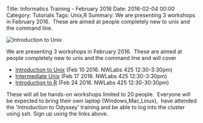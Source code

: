 Title: Informatics Training - February 2016
Date: 2016-02-04 00:00
Category: Tutorials
Tags: Unix,R
Summary: We are presenting 3 workshops in February 2016.  These are aimed at people completely new to unix and the command line.

![Introduction to Unix]({filename}/images/intro-to-unix-banner-feb-2016.png)

We are presenting 3 workshops in February 2016.  These are aimed at people completely new to unix and the command line and will cover

*   [Introduction to Unix](https://www.eventbrite.com/e/introduction-to-unix-tickets-21220775912)  (Feb 10 2016.  NWLabs 425 12:30-3:30pm)
*   [Intermediate Unix](https://www.eventbrite.com/e/intermediate-unix-tickets-21221061767) (Feb 17 2016. NWLabs 425 12:30-3:30pm)
*   [Introduction to R](https://www.eventbrite.com/e/introduction-to-r-tickets-21221270391) (Feb 24 2016. NWLabs 425 12:30-30:30pm)

These will all be hands-on workshops limited to 20 people.  Everyone will be expected to bring their own laptop (Windows,Mac,Linux),  have attended the 'Introduction to Odyssey' training and be able to log into the cluster using ssh. Sign up using the links above. 
